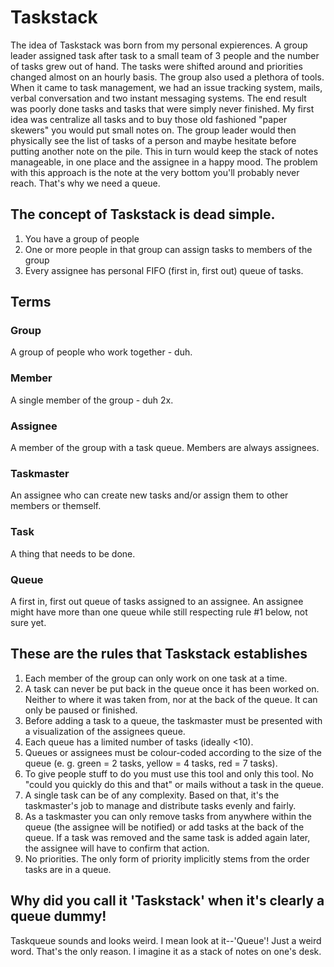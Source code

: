 Taskstack
=========
The idea of Taskstack was born from my personal expierences. A group leader assigned task after task to a small team of 3 people and the number of tasks grew out of hand. The tasks were shifted around and priorities changed almost on an hourly basis. The group also used a plethora of tools. When it came to task management, we had an issue tracking system, mails, verbal conversation and two instant messaging systems. The end result was poorly done tasks and tasks that were simply never finished. My first idea was centralize all tasks and to buy those old fashioned "paper skewers" you would put small notes on. The group leader would then physically see the list of tasks of a person and maybe hesitate before putting another note on the pile. This in turn would keep the stack of notes manageable, in one place and the assignee in a happy mood. The problem with this approach is the note at the very bottom you'll probably never reach. That's why we need a queue. 

The concept of Taskstack is dead simple.
----------------------------------------
1. You have a group of people
2. One or more people in that group can assign tasks to members of the group
3. Every assignee has personal FIFO (first in, first out) queue of tasks.

Terms
-----
### Group
A group of people who work together - duh.
### Member
A single member of the group - duh 2x.
### Assignee
A member of the group with a task queue. Members are always assignees.
### Taskmaster
An assignee who can create new tasks and/or assign them to other members or themself.
### Task
A thing that needs to be done.
### Queue
A first in, first out queue of tasks assigned to an assignee. An assignee might have more than one queue while still respecting rule #1 below, not sure yet.

These are the rules that Taskstack establishes
----------------------------------------------
1. Each member of the group can only work on one task at a time. 
2. A task can never be put back in the queue once it has been worked on. Neither to where it was taken from, nor at the back of the queue. It can only be paused or finished.
3. Before adding a task to a queue, the taskmaster must be presented with a visualization of the assignees queue.
4. Each queue has a limited number of tasks (ideally <10).
5. Queues or assignees must be colour-coded according to the size of the queue (e. g. green = 2 tasks, yellow = 4 tasks, red = 7 tasks).
6. To give people stuff to do you must use this tool and only this tool. No "could you quickly do this and that" or mails without a task in the queue.
7. A single task can be of any complexity. Based on that, it's the taskmaster's job to manage and distribute tasks evenly and fairly.
8. As a taskmaster you can only remove tasks from anywhere within the queue (the assignee will be notified) or add tasks at the back of the queue. If a task was removed and the same task is added again later, the assignee will have to confirm that action.
9. No priorities. The only form of priority implicitly stems from the order tasks are in a queue.

Why did you call it 'Taskstack' when it's clearly a queue dummy!
----------------------------------------------------------------
Taskqueue sounds and looks weird. I mean look at it--'Queue'! Just a weird word. That's the only reason. I imagine it as a stack of notes on one's desk.

